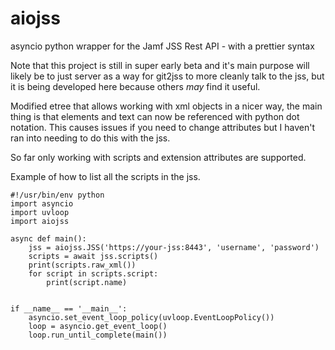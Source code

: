 # aiojss
asyncio  python wrapper for the Jamf JSS Rest API - with a prettier syntax


Note that this project is still in super early beta and it's main purpose
will likely be to just server as a way for git2jss to more cleanly talk
to the jss, but it is being developed here because others *may* find it
useful.


Modified etree that allows working with xml objects in a nicer way,
the main thing is that elements and text can now be referenced with python
dot notation. This causes issues if you need to change attributes but
I haven't ran into needing to do this with the jss.



So far only working with scripts and extension attributes are supported.



Example of how to list all the scripts in the jss.

```
#!/usr/bin/env python
import asyncio
import uvloop
import aiojss

async def main():
    jss = aiojss.JSS('https://your-jss:8443', 'username', 'password')
    scripts = await jss.scripts()
    print(scripts.raw_xml())
    for script in scripts.script:
        print(script.name)


if __name__ == '__main__':
    asyncio.set_event_loop_policy(uvloop.EventLoopPolicy())
    loop = asyncio.get_event_loop()
    loop.run_until_complete(main())
```
